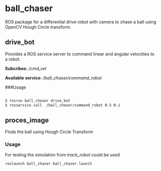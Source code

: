 # ball_chaser

ROS package for a differential drive robot with camera to chase a ball using OpenCV Hough Circle transform.

## drive_bot

Provides a ROS service server to command linear and angular velocities to a robot.

**Subcribes**: _/cmd_vel_

**Available service**: _/ball_chaser/command_robot_

###Usage

```bash
 
$ rosrun ball_chaser drive_bot
$ rosservice call  /ball_chaser/command_robot 0.5 0.1
```
## proces_image 

Finds the ball using Hough Circle Transform


### Usage

For testing the simulation from _track_robot_ could be used

`roslaunch ball_chaser ball_chaser.launch`


